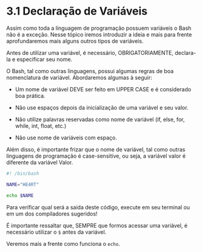# 3.1 Declaração de Variáveis

Assim como toda a linguagem de programação possuem variáveis o Bash não é a exceção. Nesse tópico iremos introduzir a ideia e mais para frente aprofundaremos mais alguns outros tipos de variáveis.

Antes de utilizar uma variável, é necessário, OBRIGATORIAMENTE, declara-la e especificar seu nome.

O Bash, tal como outras linguagens, possui algumas regras de boa nomenclatura de variável. Abordaremos algumas à seguir:

- Um nome de variável DEVE ser feito em UPPER CASE e é considerado boa prática.

- Não use espaços depois da inicialização de uma variável e seu valor.

- Não utilize palavras reservadas como nome de variável (if, else, for, while, int, float, etc.)

- Não use nome de variáveis com espaço.

Além disso, é importante frizar que o nome de variável, tal como outras linguagens de programação é case-sensitive, ou seja, a variável valor é diferente da variável Valor.

```bash
#! /bin/bash

NAME="HE4RT"

echo $NAME
```

Para verificar qual será a saida deste código, execute em seu terminal ou em um dos compiladores sugeridos!

É importante ressaltar que, SEMPRE que formos acessar uma variável, é necessário utilizar o `$` antes da variável.

Veremos mais a frente como funciona o `echo`.
